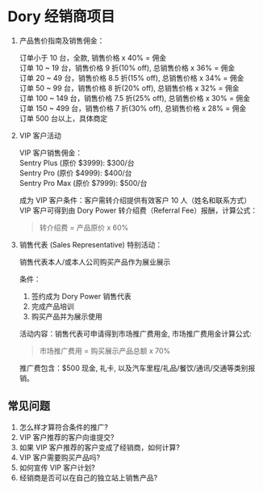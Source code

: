 # Dory 经销商项目

1. 产品售价指南及销售佣金：  

    订单小于 10 台，全款, 销售价格 x 40% = 佣金  
    订单 10 ~ 19 台，销售价格 9 折(10% off), 总销售价格 x 36% = 佣金  
    订单 20 ~ 49 台，销售价格 8.5 折(15% off), 总销售价格 x 34% = 佣金  
    订单 50 ~ 99 台，销售价格 8 折(20% off), 总销售价格 x 32% = 佣金  
    订单 100 ~ 149 台，销售价格 7.5 折(25% off), 总销售价格 x 30% = 佣金  
    订单 150 ~ 499 台，销售价格 7 折(30% off), 总销售价格 x 28% = 佣金  
    订单 500 台以上，具体商定

2. VIP 客户活动

    VIP 客户销售佣金：  
    Sentry Plus (原价 $3999): $300/台  
    Sentry Pro (原价 $4999): $400/台  
    Sentry Pro Max (原价 $7999): $500/台  

    成为 VIP 客户条件：客户需转介绍提供有效客户 10 人（姓名和联系方式）
    VIP 客户可得到由 Dory Power 转介绍费（Referral Fee）报酬，计算公式：

    > 转介绍费 = 产品原价 x 60%

3. 销售代表 (Sales Representative) 特别活动：

    销售代表本人/或本人公司购买产品作为展业展示  

    条件：  

    1. 签约成为 Dory Power 销售代表
    2. 完成产品培训
    3. 购买产品并为展示使用

    活动内容：销售代表可申请得到市场推广费用金, 市场推广费用金计算公式:

    > 市场推广费用 = 购买展示产品总额 x 70%

    推广费包含：$500 现金, 礼卡, 以及汽车里程/礼品/餐饮/通讯/交通等类别报销。

## 常见问题

1. 怎么样才算符合条件的推广?
2. VIP 客户推荐的客户向谁提交?
3. 如果 VIP 客户推荐的客户变成了经销商，如何计算?
4. VIP 客户需要购买产品吗?
5. 如何宣传 VIP 客户计划?
6. 经销商是否可以在自己的独立站上销售产品?
